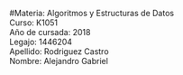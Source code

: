 #Materia: Algoritmos y Estructuras de Datos  
Curso: K1051  
Año de cursada: 2018  
Legajo: 1446204  
Apellido: Rodriguez Castro  
Nombre: Alejandro Gabriel  
